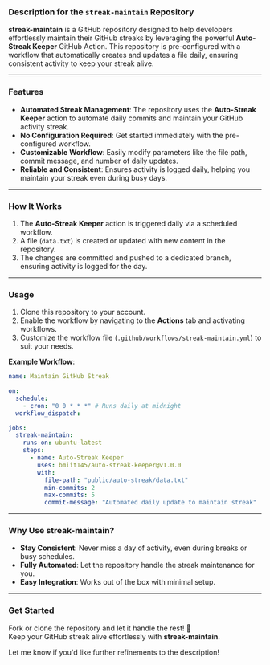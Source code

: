### **Description for the `streak-maintain` Repository**

**streak-maintain** is a GitHub repository designed to help developers effortlessly maintain their GitHub streaks by leveraging the powerful **Auto-Streak Keeper** GitHub Action. This repository is pre-configured with a workflow that automatically creates and updates a file daily, ensuring consistent activity to keep your streak alive.

---

### **Features**
- **Automated Streak Management**: The repository uses the **Auto-Streak Keeper** action to automate daily commits and maintain your GitHub activity streak.
- **No Configuration Required**: Get started immediately with the pre-configured workflow.
- **Customizable Workflow**: Easily modify parameters like the file path, commit message, and number of daily updates.
- **Reliable and Consistent**: Ensures activity is logged daily, helping you maintain your streak even during busy days.

---

### **How It Works**
1. The **Auto-Streak Keeper** action is triggered daily via a scheduled workflow.
2. A file (`data.txt`) is created or updated with new content in the repository.
3. The changes are committed and pushed to a dedicated branch, ensuring activity is logged for the day.

---

### **Usage**
1. Clone this repository to your account.
2. Enable the workflow by navigating to the **Actions** tab and activating workflows.
3. Customize the workflow file (`.github/workflows/streak-maintain.yml`) to suit your needs.

**Example Workflow**:
```yaml
name: Maintain GitHub Streak

on:
  schedule:
    - cron: "0 0 * * *" # Runs daily at midnight
  workflow_dispatch:

jobs:
  streak-maintain:
    runs-on: ubuntu-latest
    steps:
      - name: Auto-Streak Keeper
        uses: bmiit145/auto-streak-keeper@v1.0.0
        with:
          file-path: "public/auto-streak/data.txt"
          min-commits: 2
          max-commits: 5
          commit-message: "Automated daily update to maintain streak"
```

---

### **Why Use streak-maintain?**
- **Stay Consistent**: Never miss a day of activity, even during breaks or busy schedules.
- **Fully Automated**: Let the repository handle the streak maintenance for you.
- **Easy Integration**: Works out of the box with minimal setup.

---

### **Get Started**
Fork or clone the repository and let it handle the rest! 🎉  
Keep your GitHub streak alive effortlessly with **streak-maintain**.

Let me know if you'd like further refinements to the description!